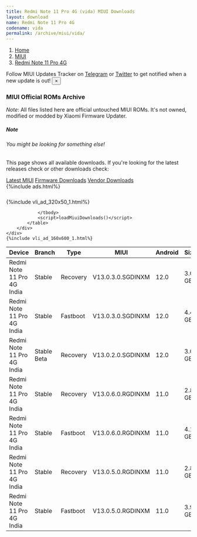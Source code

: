```yaml
---
title: Redmi Note 11 Pro 4G (vida) MIUI Downloads
layout: download
name: Redmi Note 11 Pro 4G
codename: vida
permalink: /archive/miui/vida/
---
```

<nav aria-label="breadcrumb">
    <ol class="breadcrumb">
        <li class="breadcrumb-item"><a href="/">Home</a></li>
        <li class="breadcrumb-item"><a href="/miui/">MIUI</a></li>
        <li class="breadcrumb-item active" aria-current="page"><a href="/miui/vida/">Redmi Note 11 Pro 4G</a></li>
    </ol>
</nav>
<div class="alert alert-primary alert-dismissible fade show" role="alert">
    Follow MIUI Updates Tracker on <a href="https://t.me/MIUIUpdatesTracker" class="alert-link">Telegram</a>
     or <a href="https://twitter.com/MiFwUpdater" class="alert-link">Twitter</a> to get notified when a new update is out!
    <button type="button" class="close" data-dismiss="alert" aria-label="Close">
        <span aria-hidden="true">&times;</span>
    </button>
</div>

### MIUI Official ROMs Archive
*Note*: All files listed here are official untouched MIUI ROMs. It's not owned, modified or modded by Xiaomi Firmware Updater.
<div class="card">
  <div class="card-body">
    <h5 class="card-title">Note</h5>
    <h6 class="card-subtitle mb-2 text-muted">You might be looking for something else!</h6>
    <p class="card-text">This page shows all available downloads.
     If you're looking for the latest releases check or other downloads check:</p>
    <a href="/miui/vida/" class="card-link">Latest MIUI</a>
    <a href="/firmware/vida/" class="card-link">Firmware Downloads</a>
    <a href="/vendor/vida/" class="card-link">Vendor Downloads</a>
  </div>
</div>
{%include ads.html%}
<div class="row justify-content-center">
    <div class="col-10">
        <div class="table-responsive-md" style="margin-top: 25px;">
            {%include vli_ad_320x50_1.html%}
            <table id="miui" class="display dt-responsive nowrap compact table table-striped table-hover table-sm">
                <thead class="thead-dark">
                    <tr>
                        <th data-ref="device">Device</th>
                        <th data-ref="branch">Branch</th>
                        <th data-ref="type">Type</th>
                        <th data-ref="miui">MIUI</th>
                        <th data-ref="android">Android</th>
                        <th data-ref="size">Size</th>
                        <th data-ref="size">Date</th>
                        <th data-ref="link">Link</th>
                    </tr>
                </thead>
                <tbody>
                <tr><td>Redmi Note 11 Pro 4G India</td><td>Stable</td><td>Recovery</td><td>V13.0.3.0.SGDINXM</td><td>12.0</td><td>3.0 GB</td><td>2022-09-06</td><td><a href="/miui/vida/stable/V13.0.3.0.SGDINXM/">Download</a></td></tr>
<tr><td>Redmi Note 11 Pro 4G India</td><td>Stable</td><td>Fastboot</td><td>V13.0.3.0.SGDINXM</td><td>12.0</td><td>4.4 GB</td><td>2022-08-31</td><td><a href="/miui/vida/stable/V13.0.3.0.SGDINXM/">Download</a></td></tr>
<tr><td>Redmi Note 11 Pro 4G India</td><td>Stable Beta</td><td>Recovery</td><td>V13.0.2.0.SGDINXM</td><td>12.0</td><td>3.0 GB</td><td>2022-08-24</td><td><a href="/miui/vida/stable beta/V13.0.2.0.SGDINXM/">Download</a></td></tr>
<tr><td>Redmi Note 11 Pro 4G India</td><td>Stable</td><td>Recovery</td><td>V13.0.6.0.RGDINXM</td><td>11.0</td><td>2.8 GB</td><td>2022-07-18</td><td><a href="/miui/vida/stable/V13.0.6.0.RGDINXM/">Download</a></td></tr>
<tr><td>Redmi Note 11 Pro 4G India</td><td>Stable</td><td>Fastboot</td><td>V13.0.6.0.RGDINXM</td><td>11.0</td><td>4.1 GB</td><td>2022-07-14</td><td><a href="/miui/vida/stable/V13.0.6.0.RGDINXM/">Download</a></td></tr>
<tr><td>Redmi Note 11 Pro 4G India</td><td>Stable</td><td>Recovery</td><td>V13.0.5.0.RGDINXM</td><td>11.0</td><td>2.8 GB</td><td>2022-05-09</td><td><a href="/miui/vida/stable/V13.0.5.0.RGDINXM/">Download</a></td></tr>
<tr><td>Redmi Note 11 Pro 4G India</td><td>Stable</td><td>Fastboot</td><td>V13.0.5.0.RGDINXM</td><td>11.0</td><td>3.9 GB</td><td>2022-04-25</td><td><a href="/miui/vida/stable/V13.0.5.0.RGDINXM/">Download</a></td></tr>

                </tbody>
                <script>loadMiuiDownloads()</script>
            </table>
        </div>
    </div>
    {%include vli_ad_160x600_1.html%}
</div>
